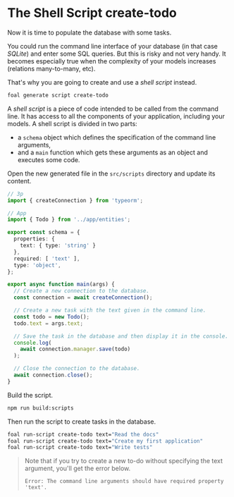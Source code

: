 # The Shell Script create-todo

Now it is time to populate the database with some tasks.

You could run the command line interface of your database (in that case *SQLite*) and enter some SQL queries. But this is risky and not very handy. It becomes especially true when the complexity of your models increases (relations many-to-many, etc).

That's why you are going to create and use a *shell script* instead.

```sh
foal generate script create-todo
```

A *shell script* is a piece of code intended to be called from the command line. It has access to all the components of your application, including your models. A shell script is divided in two parts:

- a `schema` object which defines the specification of the command line arguments,
- and a `main` function which gets these arguments as an object and executes some code.

Open the new generated file in the `src/scripts` directory and update its content.

```typescript
// 3p
import { createConnection } from 'typeorm';

// App
import { Todo } from '../app/entities';

export const schema = {
  properties: {
    text: { type: 'string' }
  },
  required: [ 'text' ],
  type: 'object',
};

export async function main(args) {
  // Create a new connection to the database.
  const connection = await createConnection();

  // Create a new task with the text given in the command line.
  const todo = new Todo();
  todo.text = args.text;

  // Save the task in the database and then display it in the console.
  console.log(
    await connection.manager.save(todo)
  );

  // Close the connection to the database.
  await connection.close();
}

```

Build the script.

```sh
npm run build:scripts
```

Then run the script to create tasks in the database.

```sh
foal run-script create-todo text="Read the docs"
foal run-script create-todo text="Create my first application"
foal run-script create-todo text="Write tests"
```

> Note that if you try to create a new to-do without specifying the text argument, you'll get the error below.
>
> `Error: The command line arguments should have required property 'text'.`